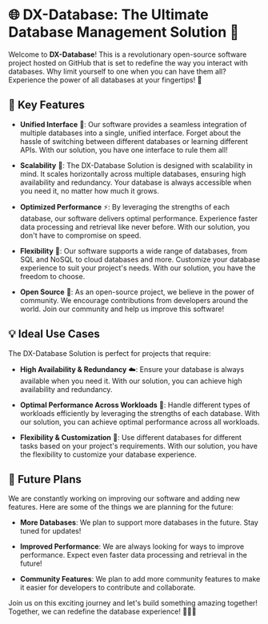 # 🌐 DX-Database: The Ultimate Database Management Solution 🚀

Welcome to **DX-Database**! This is a revolutionary open-source software project hosted on GitHub that is set to redefine the way you interact with databases. Why limit yourself to one when you can have them all? Experience the power of all databases at your fingertips! 🎉

## 🎯 Key Features

- **Unified Interface** 🔄: Our software provides a seamless integration of multiple databases into a single, unified interface. Forget about the hassle of switching between different databases or learning different APIs. With our solution, you have one interface to rule them all!

- **Scalability** 💪: The DX-Database Solution is designed with scalability in mind. It scales horizontally across multiple databases, ensuring high availability and redundancy. Your database is always accessible when you need it, no matter how much it grows.

- **Optimized Performance** ⚡: By leveraging the strengths of each database, our software delivers optimal performance. Experience faster data processing and retrieval like never before. With our solution, you don't have to compromise on speed.

- **Flexibility** 🌈: Our software supports a wide range of databases, from SQL and NoSQL to cloud databases and more. Customize your database experience to suit your project's needs. With our solution, you have the freedom to choose.

- **Open Source** 🤝: As an open-source project, we believe in the power of community. We encourage contributions from developers around the world. Join our community and help us improve this software!

## 💡 Ideal Use Cases

The DX-Database Solution is perfect for projects that require:

- **High Availability & Redundancy** ☁️: Ensure your database is always available when you need it. With our solution, you can achieve high availability and redundancy.

- **Optimal Performance Across Workloads** 🚀: Handle different types of workloads efficiently by leveraging the strengths of each database. With our solution, you can achieve optimal performance across all workloads.

- **Flexibility & Customization** 🔧: Use different databases for different tasks based on your project's requirements. With our solution, you have the flexibility to customize your database experience.

## 🌟 Future Plans

We are constantly working on improving our software and adding new features. Here are some of the things we are planning for the future:

- **More Databases**: We plan to support more databases in the future. Stay tuned for updates!

- **Improved Performance**: We are always looking for ways to improve performance. Expect even faster data processing and retrieval in the future!

- **Community Features**: We plan to add more community features to make it easier for developers to contribute and collaborate.

Join us on this exciting journey and let's build something amazing together! Together, we can redefine the database experience! 🎉🌐🚀